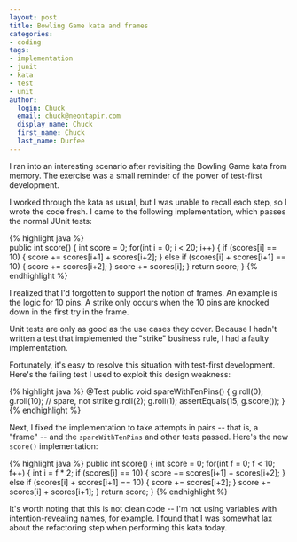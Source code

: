 ```yaml
---
layout: post
title: Bowling Game kata and frames
categories:
- coding
tags:
- implementation
- junit
- kata
- test
- unit
author:
  login: Chuck
  email: chuck@neontapir.com
  display_name: Chuck
  first_name: Chuck
  last_name: Durfee
---
```

I ran into an interesting scenario after revisiting the Bowling Game kata from memory. The exercise was a small reminder of the power of test-first development.

I worked through the kata as usual, but I was unable to recall each step, so I wrote the code fresh. I came to the following implementation, which passes the normal JUnit tests:

{% highlight java %}  
public int score() {
 int score = 0;
 for(int i = 0; i < 20; i++) {
   if (scores[i] == 10) {
     score += scores[i+1] + scores[i+2];
   }
   else if (scores[i] + scores[i+1] == 10) {
     score += scores[i+2];
   }
   score += scores[i];
 }
 return score;
}
{% endhighlight %}

I realized that I'd forgotten to support the notion of frames. An example is the logic for 10 pins. A strike only occurs when the 10 pins are knocked down in the first try in the frame.

Unit tests are only as good as the use cases they cover. Because I hadn't written a test that implemented the "strike" business rule, I had a faulty implementation.

Fortunately, it's easy to resolve this situation with test-first development. Here's the failing test I used to exploit this design weakness:

{% highlight java %}
 @Test
 public void spareWithTenPins() {
   g.roll(0);
   g.roll(10); // spare, not strike
   g.roll(2);
   g.roll(1);
   assertEquals(15, g.score());
 }
 {% endhighlight %}

Next, I fixed the implementation to take attempts in pairs -- that is, a "frame" -- and the `spareWithTenPins` and other tests passed. Here's the new `score()` implementation:

{% highlight java %}
 public int score() {
   int score = 0;
   for(int f = 0; f < 10; f++) {
     int i = f * 2;
     if (scores[i] == 10) {
       score += scores[i+1] + scores[i+2];
     }
     else if (scores[i] + scores[i+1] == 10) {
       score += scores[i+2];
     }
     score += scores[i] + scores[i+1];
   }
 return score;
 }
 {% endhighlight %}

It's worth noting that this is not clean code -- I'm not using variables with intention-revealing names, for example. I found that I was somewhat lax about the refactoring step when performing this kata today.
